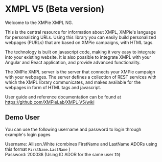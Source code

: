 # XMPL V5 (Beta version)
Welcome to the XMPie XMPL NG.

This is the central resource for information about XMPL, XMPie's language for personalizing URLs. Using this library you can easily build personalized webpages (PURLs) that are based on XMPie campaigns, with HTML tags.

The technology is built on javascript code, making it very easy to integrate into your existing website. It is also possible to integrate XMPL with your Angular and React application, and provide advanced functionality.

The XMPie XMPL server is the server that connects your XMPie campaign with your webpages. The server defines a collection of REST services with which the XMPL library communicates, and makes available for the webpages in form of HTML tags and javascript.

User guide and reference documentation can be found at https://github.com/XMPieLab/XMPL-V5/wiki

## Demo User
You can use the following username and password to login through example's login pages


Username: Allison.White (combines FirstName and LastName ADORs using this format `FirstName.LastName` ) \
Password: 200038 (Using ID ADOR for the same user `ID`)
